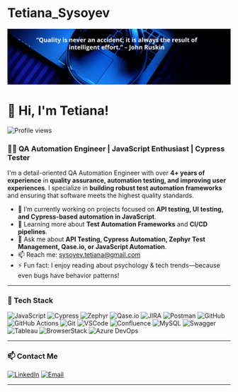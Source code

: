 # Tetiana_Sysoyev

![Tetiana Sysoyev - QA Automation Engineer](https://raw.githubusercontent.com/MrsTS5/Tetiana_Sysoyev/main/github%20Banner.png)

# 👋 Hi, I'm Tetiana!

![Profile views](https://komarev.com/ghpvc/?username=TetianaSysoyev&label=Profile%20views&color=60598F&style=flat)

<div class="github-introduction">
  
### 👩‍💻 QA Automation Engineer | JavaScript Enthusiast | Cypress Tester

I'm a detail-oriented QA Automation Engineer with over **4+ years of experience** in **quality assurance, automation testing, and improving user experiences**. I specialize in **building robust test automation frameworks** and ensuring that software meets the highest quality standards.

- 🔭 I’m currently working on projects focused on **API testing, UI testing, and Cypress-based automation in JavaScript**.
- 🌱 Learning more about **Test Automation Frameworks** and **CI/CD pipelines**.
- 💬 Ask me about **API Testing, Cypress Automation, Zephyr Test Management, Qase.io, or JavaScript Automation**.
- 📫 Reach me: [sysoyev.tetiana@gmail.com](mailto:sysoyev.tetiana@gmail.com)
- ⚡ Fun fact: I enjoy reading about psychology & tech trends—because even bugs have behavior patterns!

---

### 🚀 Tech Stack
![JavaScript](https://img.shields.io/badge/JavaScript-F7DF1E?style=for-the-badge&logo=javascript&logoColor=black)
![Cypress](https://img.shields.io/badge/Cypress-17202C?style=for-the-badge&logo=cypress&logoColor=white)
![Zephyr](https://img.shields.io/badge/Zephyr-2D4E89?style=for-the-badge&logo=&logoColor=white)
![Qase.io](https://img.shields.io/badge/Qase.io-6A6FE7?style=for-the-badge&logo=&logoColor=white)
![JIRA](https://img.shields.io/badge/JIRA-0052CC?style=for-the-badge&logo=jira&logoColor=white)
![Postman](https://img.shields.io/badge/Postman-FF6C37?style=for-the-badge&logo=postman&logoColor=white)
![GitHub](https://img.shields.io/badge/GitHub-181717?style=for-the-badge&logo=github&logoColor=white)
![GitHub Actions](https://img.shields.io/badge/GitHub_Actions-2088FF?style=for-the-badge&logo=github-actions&logoColor=white)
![Git](https://img.shields.io/badge/Git-F05032?style=for-the-badge&logo=git&logoColor=white)
![VSCode](https://img.shields.io/badge/VSCode-007ACC?style=for-the-badge&logo=visual-studio-code&logoColor=white)
![Confluence](https://img.shields.io/badge/Confluence-172B4D?style=for-the-badge&logo=confluence&logoColor=white)
![MySQL](https://img.shields.io/badge/MySQL-4479A1?style=for-the-badge&logo=mysql&logoColor=white)
![Swagger](https://img.shields.io/badge/Swagger-85EA2D?style=for-the-badge&logo=swagger&logoColor=black)
![Tableau](https://img.shields.io/badge/Tableau-E97627?style=for-the-badge&logo=tableau&logoColor=white)
![BrowserStack](https://img.shields.io/badge/BrowserStack-FF6C37?style=for-the-badge&logo=browserstack&logoColor=white)
![Azure DevOps](https://img.shields.io/badge/AzureDevOps-0078D7?style=for-the-badge&logo=azure-devops&logoColor=white)

---

### 📫 Contact Me

[![LinkedIn](https://img.shields.io/badge/LinkedIn-0A66C2?style=for-the-badge&logo=linkedin&logoColor=white)](https://www.linkedin.com/in/tetiana-sysoyev)
[![Email](https://img.shields.io/badge/Email-D14836?style=for-the-badge&logo=gmail&logoColor=white)](mailto:sysoyev.tetiana@gmail.com)

---
